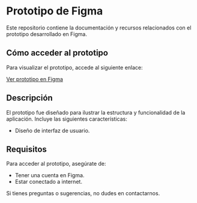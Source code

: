 # Prototipo de Figma

Este repositorio contiene la documentación y recursos relacionados con el prototipo desarrollado en Figma.

## Cómo acceder al prototipo

Para visualizar el prototipo, accede al siguiente enlace:

[Ver prototipo en Figma](https://www.figma.com/design/xkJfxPUQGNTQkRq1owodt8/Untitled?node-id=0-1&t=sm2zK2ujvGQkN6XX-1)

## Descripción

El prototipo fue diseñado para ilustrar la estructura y funcionalidad de la aplicación. Incluye las siguientes características:
- Diseño de interfaz de usuario.


## Requisitos

Para acceder al prototipo, asegúrate de:
- Tener una cuenta en Figma.
- Estar conectado a internet.

Si tienes preguntas o sugerencias, no dudes en contactarnos.
